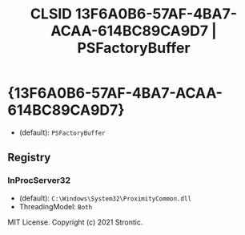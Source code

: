 ﻿---
title: "CLSID 13F6A0B6-57AF-4BA7-ACAA-614BC89CA9D7 | PSFactoryBuffer"
excerpt: What is COM-Object CLSID 13F6A0B6-57AF-4BA7-ACAA-614BC89CA9D7?
---

# {13F6A0B6-57AF-4BA7-ACAA-614BC89CA9D7}

* (default): `PSFactoryBuffer`

## Registry


### InProcServer32

* (default): `C:\Windows\System32\ProximityCommon.dll`
* ThreadingModel: `Both`

MIT License. Copyright (c) 2021 Strontic.


